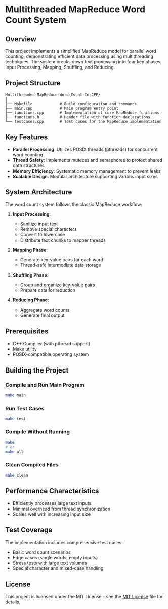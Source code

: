 # Multithreaded MapReduce Word Count System

## Overview

This project implements a simplified MapReduce model for parallel word counting, demonstrating efficient data processing using multithreading techniques. The system breaks down text processing into four key phases: Input Processing, Mapping, Shuffling, and Reducing.

## Project Structure

```
Multithreaded-MapReduce-Word-Count-In-CPP/
│
├── Makefile            # Build configuration and commands
├── main.cpp            # Main program entry point
├── functions.cpp       # Implementation of core MapReduce functions
├── functions.h         # Header file with function declarations
└── testcases.cpp       # Test cases for the MapReduce implementation
```

## Key Features

- **Parallel Processing**: Utilizes POSIX threads (pthreads) for concurrent word counting
- **Thread Safety**: Implements mutexes and semaphores to protect shared data structures
- **Memory Efficiency**: Systematic memory management to prevent leaks
- **Scalable Design**: Modular architecture supporting various input sizes

## System Architecture

The word count system follows the classic MapReduce workflow:

1. **Input Processing**: 
   - Sanitize input text
   - Remove special characters
   - Convert to lowercase
   - Distribute text chunks to mapper threads

2. **Mapping Phase**:
   - Generate key-value pairs for each word
   - Thread-safe intermediate data storage

3. **Shuffling Phase**:
   - Group and organize key-value pairs
   - Prepare data for reduction

4. **Reducing Phase**:
   - Aggregate word counts
   - Generate final output

## Prerequisites

- C++ Compiler (with pthread support)
- Make utility
- POSIX-compatible operating system

## Building the Project

### Compile and Run Main Program
```bash
make main
```

### Run Test Cases
```bash
make test
```

### Compile Without Running
```bash
make
# or
make all
```

### Clean Compiled Files
```bash
make clean
```

## Performance Characteristics

- Efficiently processes large text inputs
- Minimal overhead from thread synchronization
- Scales well with increasing input size

## Test Coverage

The implementation includes comprehensive test cases:
- Basic word count scenarios
- Edge cases (single words, empty inputs)
- Stress tests with large text volumes
- Special character and mixed-case handling

## License

This project is licensed under the MIT License - see the [MIT License](https://opensource.org/license/MIT) file for details.
